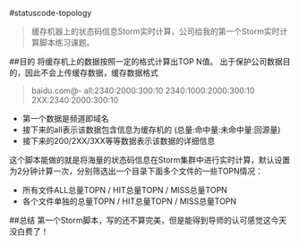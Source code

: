 

#statuscode-topology

> 缓存机器上的状态码信息Storm实时计算，公司给我的第一个Storm实时计算脚本练习课题。

##目的
将缓存机上的数据按照一定的格式计算出TOP N值。
出于保护公司数据目的，因此不会上传缓存数据，缓存数据格式  
> baidu.com@- all:2340:2000:300:10 2340:1000:2000:300:10 2XX:2340:2000:300:10

* 第一个数据是频道即域名
* 接下来的all表示该数据包含信息为缓存机的 (总量:命中量:未命中量:回源量)
* 接下来的200/2XX/3XX等等数据表示该数据的详细信息

这个脚本能做的就是将海量的状态码信息在Storm集群中进行实时计算，默认设置为2分钟计算一次，分别筛选出一个目录下面多个文件的一些TOPN情况：

* 所有文件ALL总量TOPN / HIT总量TOPN / MISS总量TOPN 
* 各个文件单独的总量TOPN / HIT总量TOPN / MISS总量TOPN 

##总结
第一个Storm脚本，写的还不算完美，但是能得到导师的认可感觉这今天没白费了！

